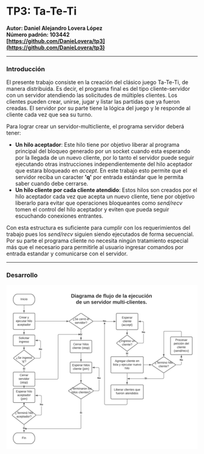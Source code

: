 # TP3: Ta-Te-Ti #  
**Autor: Daniel Alejandro Lovera López**  
**Número padrón: 103442**  
**[https://github.com/DanieLovera/tp3](https://github.com/DanieLovera/tp3)**  

---
### Introducción ###  
El presente trabajo consiste en la creación del clásico juego Ta-Te-Ti, de manera distribuida. Es decir, el programa final es del tipo cliente-servidor con un servidor atendiendo las solicitudes de múltiples clientes. Los clientes pueden crear, unirse, jugar y listar las partidas que ya fueron creadas. El servidor por su parte tiene la lógica del juego y le responde al cliente cada vez que sea su turno.  
  
Para lograr crear un servidor-multicliente, el programa servidor deberá tener:  
- **Un hilo aceptador**: Este hilo tiene por objetivo liberar al programa principal del bloqueo generado por un socket cuando esta esperando por la llegada de un nuevo cliente, por lo tanto el servidor puede seguir ejecutando otras instrucciones independientemente del hilo aceptador que estara bloqueado en *accept*. En este trabajo esto permite que el servidor reciba un caracter **'q'** por entrada estándar que le permita saber cuando debe cerrarse.
- **Un hilo cliente por cada cliente atendido**: Estos hilos son creados por el hilo aceptador cada vez que acepta un nuevo cliente, tiene por objetivo liberarlo para evitar que operaciones bloqueantes como *send/recv* tomen el control del hilo aceptador y eviten que pueda seguir escuchando conexiones entrantes.  

Con esta estructura es suficiente para cumplir con los requerimientos del trabajo pues los *send/recv* siguien siendo ejecutados de forma secuencial. Por su parte el programa cliente no necesita ningún tratamiento especial más que el necesario para permitirle al usuario ingresar comandos por entrada estandar y comunicarse con el servidor.  

---
### Desarrollo ###  

![Diagrama de flujo](images/diagrama_flujo.png) 



